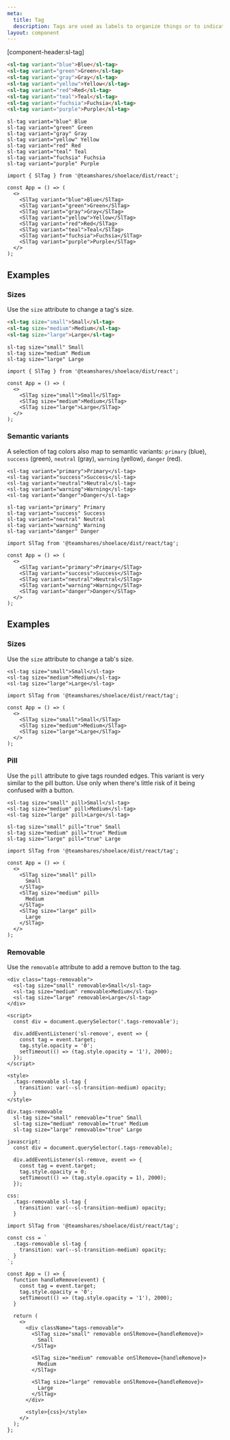 ```yaml
---
meta:
  title: Tag
  description: Tags are used as labels to organize things or to indicate a selection.
layout: component
---
```


[component-header:sl-tag]

```html preview
<sl-tag variant="blue">Blue</sl-tag>
<sl-tag variant="green">Green</sl-tag>
<sl-tag variant="gray">Gray</sl-tag>
<sl-tag variant="yellow">Yellow</sl-tag>
<sl-tag variant="red">Red</sl-tag>
<sl-tag variant="teal">Teal</sl-tag>
<sl-tag variant="fuchsia">Fuchsia</sl-tag>
<sl-tag variant="purple">Purple</sl-tag>
```

```pug slim
sl-tag variant="blue" Blue
sl-tag variant="green" Green
sl-tag variant="gray" Gray
sl-tag variant="yellow" Yellow
sl-tag variant="red" Red
sl-tag variant="teal" Teal
sl-tag variant="fuchsia" Fuchsia
sl-tag variant="purple" Purple
```

```jsx:react
import { SlTag } from '@teamshares/shoelace/dist/react';

const App = () => (
  <>
    <SlTag variant="blue">Blue</SlTag>
    <SlTag variant="green">Green</SlTag>
    <SlTag variant="gray">Gray</SlTag>
    <SlTag variant="yellow">Yellow</SlTag>
    <SlTag variant="red">Red</SlTag>
    <SlTag variant="teal">Teal</SlTag>
    <SlTag variant="fuchsia">Fuchsia</SlTag>
    <SlTag variant="purple">Purple</SlTag>
  </>
);
```

## Examples

### Sizes

Use the `size` attribute to change a tag's size.

```html preview
<sl-tag size="small">Small</sl-tag>
<sl-tag size="medium">Medium</sl-tag>
<sl-tag size="large">Large</sl-tag>
```

```pug slim
sl-tag size="small" Small
sl-tag size="medium" Medium
sl-tag size="large" Large
```

```jsx:react
import { SlTag } from '@teamshares/shoelace/dist/react';

const App = () => (
  <>
    <SlTag size="small">Small</SlTag>
    <SlTag size="medium">Medium</SlTag>
    <SlTag size="large">Large</SlTag>
  </>
);
```

### Semantic variants

A selection of tag colors also map to semantic variants: `primary` (blue), `success` (green), `neutral` (gray), `warning` (yellow), `danger` (red).

```html:preview
<sl-tag variant="primary">Primary</sl-tag>
<sl-tag variant="success">Success</sl-tag>
<sl-tag variant="neutral">Neutral</sl-tag>
<sl-tag variant="warning">Warning</sl-tag>
<sl-tag variant="danger">Danger</sl-tag>
```

```pug slim
sl-tag variant="primary" Primary
sl-tag variant="success" Success
sl-tag variant="neutral" Neutral
sl-tag variant="warning" Warning
sl-tag variant="danger" Danger
```

```jsx:react
import SlTag from '@teamshares/shoelace/dist/react/tag';

const App = () => (
  <>
    <SlTag variant="primary">Primary</SlTag>
    <SlTag variant="success">Success</SlTag>
    <SlTag variant="neutral">Neutral</SlTag>
    <SlTag variant="warning">Warning</SlTag>
    <SlTag variant="danger">Danger</SlTag>
  </>
);
```

## Examples

### Sizes

Use the `size` attribute to change a tab's size.

```html:preview
<sl-tag size="small">Small</sl-tag>
<sl-tag size="medium">Medium</sl-tag>
<sl-tag size="large">Large</sl-tag>
```

```jsx:react
import SlTag from '@teamshares/shoelace/dist/react/tag';

const App = () => (
  <>
    <SlTag size="small">Small</SlTag>
    <SlTag size="medium">Medium</SlTag>
    <SlTag size="large">Large</SlTag>
  </>
);
```

### Pill

Use the `pill` attribute to give tags rounded edges. This variant is very similar to the pill button. Use only when there's little risk of it being confused with a button.

```html:preview
<sl-tag size="small" pill>Small</sl-tag>
<sl-tag size="medium" pill>Medium</sl-tag>
<sl-tag size="large" pill>Large</sl-tag>
```

```pug slim
sl-tag size="small" pill="true" Small
sl-tag size="medium" pill="true" Medium
sl-tag size="large" pill="true" Large
```

```jsx:react
import SlTag from '@teamshares/shoelace/dist/react/tag';

const App = () => (
  <>
    <SlTag size="small" pill>
      Small
    </SlTag>
    <SlTag size="medium" pill>
      Medium
    </SlTag>
    <SlTag size="large" pill>
      Large
    </SlTag>
  </>
);
```

### Removable

Use the `removable` attribute to add a remove button to the tag.

```html:preview
<div class="tags-removable">
  <sl-tag size="small" removable>Small</sl-tag>
  <sl-tag size="medium" removable>Medium</sl-tag>
  <sl-tag size="large" removable>Large</sl-tag>
</div>

<script>
  const div = document.querySelector('.tags-removable');

  div.addEventListener('sl-remove', event => {
    const tag = event.target;
    tag.style.opacity = '0';
    setTimeout(() => (tag.style.opacity = '1'), 2000);
  });
</script>

<style>
  .tags-removable sl-tag {
    transition: var(--sl-transition-medium) opacity;
  }
</style>
```

```pug slim
div.tags-removable
  sl-tag size="small" removable="true" Small
  sl-tag size="medium" removable="true" Medium
  sl-tag size="large" removable="true" Large

javascript:
  const div = document.querySelector(.tags-removable);

  div.addEventListener(sl-remove, event => {
    const tag = event.target;
    tag.style.opacity = 0;
    setTimeout(() => (tag.style.opacity = 1), 2000);
  });

css:
  .tags-removable sl-tag {
    transition: var(--sl-transition-medium) opacity;
  }
```

```jsx:react
import SlTag from '@teamshares/shoelace/dist/react/tag';

const css = `
  .tags-removable sl-tag {
    transition: var(--sl-transition-medium) opacity;
  }
`;

const App = () => {
  function handleRemove(event) {
    const tag = event.target;
    tag.style.opacity = '0';
    setTimeout(() => (tag.style.opacity = '1'), 2000);
  }

  return (
    <>
      <div className="tags-removable">
        <SlTag size="small" removable onSlRemove={handleRemove}>
          Small
        </SlTag>

        <SlTag size="medium" removable onSlRemove={handleRemove}>
          Medium
        </SlTag>

        <SlTag size="large" removable onSlRemove={handleRemove}>
          Large
        </SlTag>
      </div>

      <style>{css}</style>
    </>
  );
};
```
